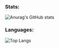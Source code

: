 ### Stats:

![Anurag's GitHub stats](https://github-readme-stats-mohanads-projects-a4054ad3.vercel.app/api?username=M0hanad1&show_icons=true&include_all_commits=true&theme=tokyonight)


### Languages:
![Top Langs](https://github-readme-stats-mohanads-projects-a4054ad3.vercel.app/api/top-langs/?username=M0hanad1&theme=tokyonight&langs_count=8&include_all_commits=true)
